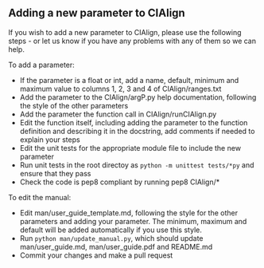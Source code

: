 ## Adding a new parameter to CIAlign

If you wish to add a new parameter to CIAlign, please use the following steps - or let us know if you have any problems with any of them so we can help.

To add a parameter:

* If the parameter is a float or int, add a name, default, minimum and maximum value to columns 1, 2, 3 and 4 of CIAlign/ranges.txt
* Add the parameter to the CIAlign/argP.py help documentation, following the style of the other parameters
* Add the parameter the function call in CIAlign/runCIAlign.py
* Edit the function itself, including adding the parameter to the function definition and describing it in the docstring, add comments if needed to explain your steps
* Edit the unit tests for the appropriate module file to include the new parameter
* Run unit tests in the root directoy as `python -m unittest tests/*py` and ensure that they pass
* Check the code is pep8 compliant by running pep8 CIAlign/*

To edit the manual:
* Edit man/user_guide_template.md, following the style for the other parameters and adding your parameter. The minimum, maximum and default will be added automatically if you use this style.
* Run `python man/update_manual.py`, which should update 
man/user_guide.md, man/user_guide.pdf and README.md
* Commit your changes and make a pull request
